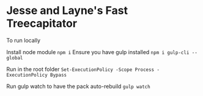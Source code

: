 # Jesse and Layne's Fast Treecapitator
To run locally

Install node module `npm i`
Ensure you have gulp installed `npm i gulp-cli --global`

Run in the root folder
`Set-ExecutionPolicy -Scope Process -ExecutionPolicy Bypass`

Run gulp watch to have the pack auto-rebuild
`gulp watch`